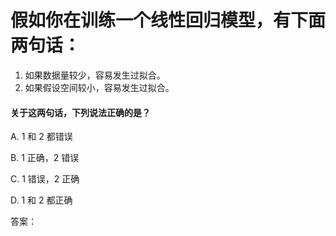# 假如你在训练一个线性回归模型，有下面两句话：
1. 如果数据量较少，容易发生过拟合。
2. 如果假设空间较小，容易发生过拟合。
#### 关于这两句话，下列说法正确的是？
A. 1 和 2 都错误

B. 1 正确，2 错误

C. 1 错误，2 正确

D. 1 和 2 都正确

答案：
